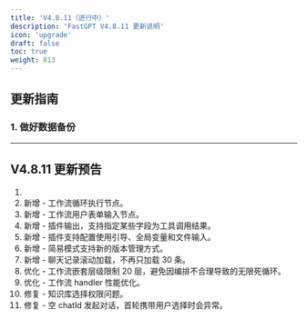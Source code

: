 ```yaml
---
title: 'V4.8.11（进行中）'
description: 'FastGPT V4.8.11 更新说明'
icon: 'upgrade'
draft: false
toc: true
weight: 813
---
```


## 更新指南

### 1. 做好数据备份

-------

## V4.8.11 更新预告

1. 
2. 新增 - 工作流循环执行节点。
3. 新增 - 工作流用户表单输入节点。
4. 新增 - 插件输出，支持指定某些字段为工具调用结果。
5. 新增 - 插件支持配置使用引导、全局变量和文件输入。
6. 新增 - 简易模式支持新的版本管理方式。
7. 新增 - 聊天记录滚动加载，不再只加载 30 条。
8. 优化 - 工作流嵌套层级限制 20 层，避免因编排不合理导致的无限死循环。
9. 优化 - 工作流 handler 性能优化。
10. 修复 - 知识库选择权限问题。
11. 修复 - 空 chatId 发起对话，首轮携带用户选择时会异常。
